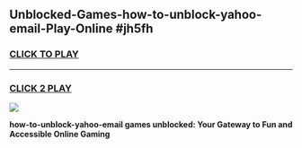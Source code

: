 
## Unblocked-Games-how-to-unblock-yahoo-email-Play-Online #jh5fh
<h3>
<a href="https://news.freeplayer.one?title=how-to-unblock-yahoo-email&ref=3">CLICK TO PLAY</a></h3>
<hr>

<h3>
<a href="https://news.freeplayer.one?title=how-to-unblock-yahoo-email&ref=3">CLICK 2 PLAY</a>
  
</h3>

<a href="https://news.freeplayer.one?title=how-to-unblock-yahoo-email&ref=3"><img src="https://clearcache.store/games.png"></a>


**how-to-unblock-yahoo-email games unblocked: Your Gateway to Fun and Accessible Online Gaming**

